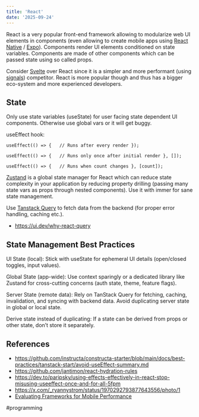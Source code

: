 ```yaml
---
title: 'React'
date: '2025-09-24'
---
```

React is a very popular front-end framework allowing to modularize web UI elements in components (even allowing to create mobile apps using [React Native](https://reactnative.dev/) / [Expo](https://expo.dev/)). Components render UI elements conditioned on state variables. Components are made of other components which can be passed state using so called props.

Consider [Svelte](https://svelte.dev/) over React since it is a simpler and more performant (using [signals](https://jovidecroock.com/blog/state-vs-signals/)) competitor. React is more popular though and thus has a bigger eco-system and more experienced developers.

## State

Only use state variables (useState) for user facing state dependent UI components. Otherwise use global vars or it will get buggy.

useEffect hook:

`useEffect(() => {   // Runs after every render });`

`useEffect(() => {   // Runs only once after initial render }, []);`

`useEffect(() => {   // Runs when count changes }, [count]);`

[Zustand](https://github.com/pmndrs/zustand) is a global state manager for React which can reduce state complexity in your application by reducing property drilling (passing many state vars as props through nested components). Use it with immer for sane state management.

Use [Tanstack Query](https://tanstack.com/query/latest/docs/framework/react/overview) to fetch data from the backend (for proper error handling, caching etc.).

- <https://ui.dev/why-react-query>

## State Management Best Practices

UI State (local): Stick with useState for ephemeral UI details (open/closed toggles, input values).

Global State (app-wide): Use context sparingly or a dedicated library like Zustand for cross-cutting concerns (auth state, theme, feature flags).

Server State (remote data): Rely on TanStack Query for fetching, caching, invalidation, and syncing with backend data. Avoid duplicating server state in global or local state.

Derive state instead of duplicating: If a state can be derived from props or other state, don’t store it separately.

## References

- <https://github.com/instructa/constructa-starter/blob/main/docs/best-practices/tanstack-start/avoid-useEffect-summary.md>
- <https://github.com/jantimon/react-hydration-rules>
- <https://dev.to/paripsky/using-effects-effectively-in-react-stop-misusing-useeffect-once-and-for-all-5fpm>
- <https://x.com/_ryannystrom/status/1970292793877643556/photo/1>
- [Evaluating Frameworks for Mobile Performance](https://www.lorenstew.art/blog/10-kanban-boards/)

#programming
